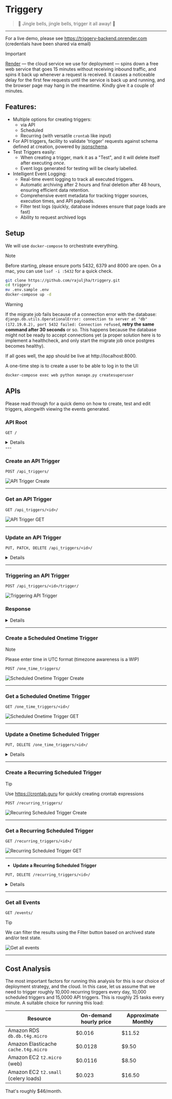# Triggery
> 🔔  Jingle bells, jingle bells, trigger it all away! 🏹

---

For a live demo, please see https://triggery-backend.onrender.com (credentials have been shared via email)


> [!IMPORTANT]
> [Render](https://render.com) — the cloud service we use for deployment — spins down a free web service that goes 15 minutes without receiving inbound traffic, and spins it back up whenever a request is received. It causes a noticeable delay for the first few requests until the service is back up and running, and the browser page may hang in the meantime. Kindly give it a couple of minutes.

## Features:

- Multiple options for creating triggers:
  - via API
  - Scheduled
  - Recurring (with versatile `crontab` like input)
- For API triggers, facility to validate 'trigger' requests against schema defined at creation, powered by [jsonschema](https://json-schema.org/).
- Test Triggers easily:
  - When creating a trigger, mark it as a "Test", and it will delete itself after executing _once_.
  - Event logs generated for testing will be clearly labelled.
- Intelligent Event Logging:
  - Real-time event logging to track all executed triggers.
  - Automatic archiving after 2 hours and final deletion after 48 hours, ensuring efficient data retention.
  - Comprehensive event metadata for tracking trigger sources, execution times, and API payloads.
  - Filter test logs (quickly, database indexes ensure that page loads are fast)
  - Ability to request archived logs

## Setup

We will use `docker-compose` to orchestrate everything.

> [!NOTE]
> Before starting, please ensure ports 5432, 6379 and 8000 are open. On a mac, you can use `lsof -i :5432` for a quick check.


```sh
git clone https://github.com/rajuljha/triggery.git
cd triggery
mv .env.sample .env
docker-compose up -d
```

> [!WARNING]
> If the migrate job fails because of a connection error with the database: `django.db.utils.OperationalError: connection to server at "db" (172.19.0.2), port 5432 failed: Connection refused`, **retry the same command after 30 seconds** or so. This happens because the database might not be ready to accept connections yet (a proper solution here is to implement a healthcheck, and only start the migrate job once postgres becomes healthy).
> 

If all goes well, the app should be live at http://localhost:8000.

A one-time step is to create a user to be able to log in to the UI:

```sh
docker-compose exec web python manage.py createsuperuser
```

## APIs

Please read through for a quick demo on how to create, test and edit triggers, alongwith viewing the events generated.

### **API Root**

```
GET /
```

<details>

![API Root](public/API_Root.png)

</details>
---


### **Create an API Trigger**
```
POST /api_triggers/
```
![API Trigger Create](public/API_Trigger_POST.png)

---


### **Get an API Trigger**
```
GET /api_triggers/<id>/
```
![API Trigger GET](public/API_Trigger_GET.png)


---


### **Update an API Trigger**

```
PUT, PATCH, DELETE /api_triggers/<id>/
```
<details>

![Update API Trigger](public/API_Trigger_UPDATE.png)

</details>


---


### **Triggering an API Trigger**

```
POST /api_triggers/<id>/trigger/
```

![Triggering API Trigger](public/API_Trigger_TRIGGER.png)

### **Response**
<details>

![Response after Triggering](public/API_Trigger_TRIGGER_RESPONSE.png)

</details>

---


### **Create a Scheduled Onetime Trigger**

> [!NOTE]
> Please enter time in UTC format (timezone awareness is a WIP)


```
POST /one_time_triggers/
```

![Scheduled Onetime Trigger Create](public/One_Time_Trigger_POST.png)

---


### **Get a Scheduled Onetime Trigger**
```
GET /one_time_triggers/<id>/
```
![Scheduled Onetime Trigger GET](public/One_Time_Trigger_GET.png)

---

### **Update a Onetime Scheduled Trigger**

```
PUT, DELETE /one_time_triggers/<id>/
```
<details>

![Scheduled Onetime Trigger Update](public/One_Time_Trigger_UPDATE.png)

</details>

---


### **Create a Recurring Scheduled Trigger**

> [!TIP]
> Use https://crontab.guru for quickly creating crontab expressions

```
POST /recurring_triggers/
```

![Recurring Scheduled Trigger Create](public/Recurring_Trigger_POST.png)

---


### **Get a Recurring Scheduled Trigger**
```
GET /recurring_triggers/<id>/
```
![Recurring Scheduled Trigger GET](public/Recurring_Trigger_GET.png)


---


- **Update a Recurring Scheduled Trigger**
```
PUT, DELETE /recurring_triggers/<id>/
```
<details>

![Update API Trigger](public/Recurring_Trigger_Update.png)

</details>

---


### **Get all Events**
```
GET /events/
```

> [!TIP]
> We can filter the results using the Filter button based on archived state and/or test state.

![Get all events](public/Events.png)


---

## Cost Analysis

The most important factors for running this analysis for this is our choice of deployment strategy, and the cloud. In this case, let us assume that we need to trigger roughly 10,000 recurring tirggers every day, 10,000 scheduled triggers and 15,0000 API triggers. This is roughly 25 tasks every minute. A suitable choice for running this load:


| Resource                             | On-demand hourly price | Approximate Monthly |
|--------------------------------------|------------------------|---------------------|
| Amazon RDS `db.db.t4g.micro`         | $0.016                 | $11.52              |
| Amazon Elasticache `cache.t4g.micro` | $0.0128                | $9.50               |
| Amazon EC2 `t2.micro` (web)          | $0.0116                | $8.50               |
| Amazon EC2 `t2.small` (celery loads) | $0.023                 | $16.50              |

That's roughly $46/month.
